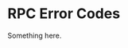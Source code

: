 [title]: # (RPC Error Codes)
[tags]: # (XXX)
[priority]: # (2900)
# RPC Error Codes
Something here.
